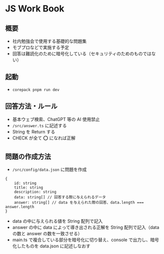# JS Work Book

## 概要

-   社内勉強会で使用する基礎的な問題集
-   モブプロなどで実施する予定
-   回答は難読化のために暗号化している（セキュリティのためのものではない）

## 起動

-   `corepack pnpm run dev`

## 回答方法・ルール

-   基本ウェブ検索、ChatGPT 等の AI 使用禁止
-   `/src/answer.ts` に記述する
-   String を Return する
-   CHECK が全て ⭕️ になれば正解

## 問題の作成方法

-   `/src/config/data.json` に問題を作成

```
{
    id: string
    title: string
    description: string
    data: string[] // 回答する際に与えられるデータ
    answer: string[] // data を与えられた際の回答、data.length === answer.length
}
```

-   data の中に与えられる値を String 配列で記入
-   answer の中に data によって導き出される正解を String 配列で記入（data の数と answer の数を一致させる）
-   main.ts で複合している部分を暗号化に切り替え、console で出力し、暗号化したものを data.json に記述しなおす
